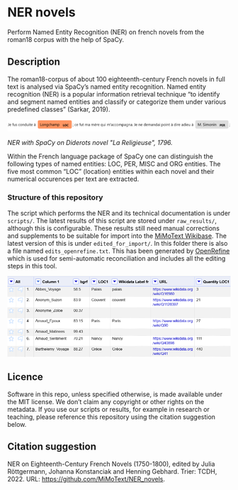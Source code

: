 # NER novels

Perform Named Entity Recognition (NER) on french novels from the roman18 corpus with the help of SpaCy.


## Description

The roman18-corpus of about 100 eighteenth-century French novels in full text is analysed via SpaCy’s named entity recognition. Named entity recognition (NER) is a popular information retrieval technique “to identify and segment named entities and classify or categorize them under various predefined classes” (Sarkar, 2019).

![Named entity recognition](https://raw.githubusercontent.com/MiMoText/NER_novels/main/img/ner_diderot.PNG?token=GHSAT0AAAAAABQ73GKIXUOIQIPWZBFXQOEQYPSTTHQ)

*NER with SpaCy on Diderots novel "La Religieuse", 1796.*

Within the French language package of SpaCy one can distinguish the following types of named entities: LOC, PER, MISC and ORG entities. The five most common “LOC” (location) entities within each novel and their numerical occurences per text are extracted.



### Structure of this repository

The script which performs the NER and its technical documentation is under `scripts/`. The latest results of this script are stored under `raw_results/`, although this is configurable. These results still need manual corrections and supplements to be suitable for import into the [MiMoText Wikibase](https://github.com/MiMoText/roman18). The latest version of this is under `edited_for_import/`. In this folder there is also a file named `edits_openrefine.txt`. This has been generated by [OpenRefine](https://docs.openrefine.org/) which is used for semi-automatic reconciliation and includes all the editing steps in this tool.

![OpenRefine](https://raw.githubusercontent.com/MiMoText/NER_novels/main/img/OpenRefine.PNG?token=GHSAT0AAAAAABQ73GKIWSLSTJYXAFBIP7WIYPSTPOQ)

## Licence

Software in this repo, unless specified otherwise, is made available under the MIT license. We don’t claim any copyright or other rights on the metadata. If you use our scripts or results, for example in research or teaching, please reference this repository using the citation suggestion below.


## Citation suggestion

NER on Eighteenth-Century French Novels (1750-1800), edited by Julia Röttgermann, Johanna Konstanciak and Henning Gebhard. Trier: TCDH, 2022. URL: https://github.com/MiMoText/NER_novels.
